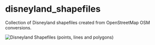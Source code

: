 # disneyland_shapefiles

Collection of Disneyland shapefiles created from OpenStreetMap OSM conversions.

![Disneyland Shapefiles (points, lines and polygons)](https://github.com/ryanhornbeck/disneyland_shapefiles/blob/master/images/Map5c.jpg)
